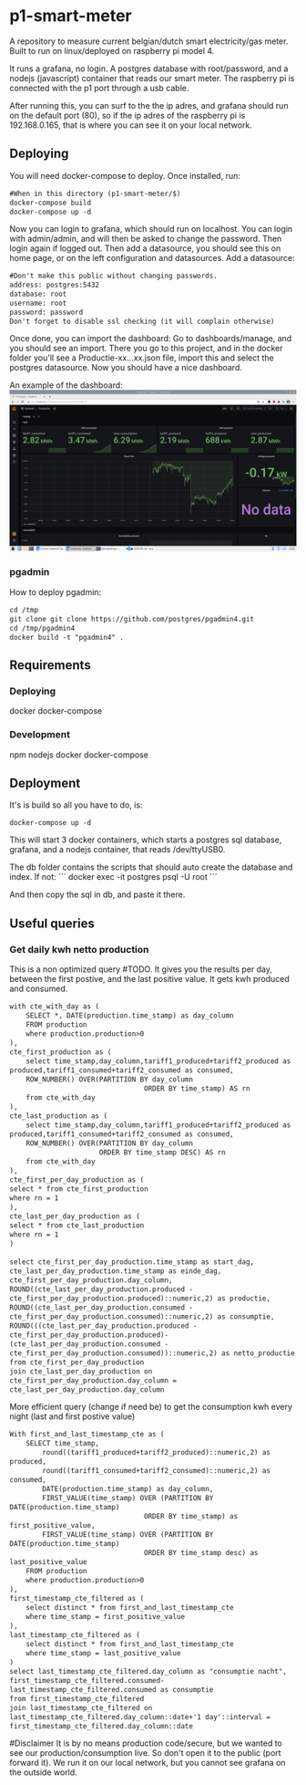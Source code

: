 # p1-smart-meter
A repository to measure current belgian/dutch smart electricity/gas meter.
Built to run on linux/deployed on raspberry pi model 4.

It runs a grafana, no login. A postgres database with root/password, and a nodejs (javascript) container that reads our smart meter.
The raspberry pi is connected with the p1 port through a usb cable.

After running this, you can surf to the the ip adres, and grafana should run on the default port (80),
so if the ip adres of the raspberry pi is 192.168.0.165, that is where you can see it on your local network.

## Deploying
You will need docker-compose to deploy. Once installed, run:
```
#When in this directory (p1-smart-meter/$)
docker-compose build
docker-compose up -d
```

Now you can login to grafana, which should run on localhost.
You can login with admin/admin, and will then be asked to change the password. Then login again if logged out.
Then add a datasource, you should see this on home page, or on the left configuration and datasources.
Add a datasource:
```
#Don't make this public without changing passwords.
address: postgres:5432
database: root
username: root
password: password
Don't forget to disable ssl checking (it will complain otherwise)
```
Once done, you can import the dashboard:
Go to dashboards/manage, and you should see an import.
There you go to this project, and in the docker folder you'll see a Productie-xx...xx.json file, import this and select the postgres datasource. Now you should have a nice dashboard. 

An example of the dashboard:
![dashboard screenshot](img/dashboard.png)

### pgadmin
How to deploy pgadmin:
```
cd /tmp
git clone git clone https://github.com/postgres/pgadmin4.git
cd /tmp/pgadmin4
docker build -t "pgadmin4" .
```

## Requirements
### Deploying 
docker
docker-compose
### Development
npm
nodejs
docker
docker-compose

## Deployment
It's is build so all you have to do, is:
```
docker-compose up -d
```

This will start 3 docker containers, which starts a postgres sql database, grafana, and a nodejs container, that reads /dev/ttyUSB0.

The db folder contains the scripts that should auto create the database and index. If not:
´´´
docker exec -it postgres psql -U root
´´´

And then copy the sql in db, and paste it there.

## Useful queries

### Get daily kwh netto production
This is a non optimized query #TODO. It gives you the results per day, between the first postive, and the last positive value. It gets kwh produced and consumed.
```psql
with cte_with_day as (
	SELECT *, DATE(production.time_stamp) as day_column
	FROM production
	where production.production>0
),
cte_first_production as (
	select time_stamp,day_column,tariff1_produced+tariff2_produced as produced,tariff1_consumed+tariff2_consumed as consumed,
	ROW_NUMBER() OVER(PARTITION BY day_column
                                 ORDER BY time_stamp) AS rn
	from cte_with_day
),
cte_last_production as (
	select time_stamp,day_column,tariff1_produced+tariff2_produced as produced,tariff1_consumed+tariff2_consumed as consumed,
	ROW_NUMBER() OVER(PARTITION BY day_column
					  ORDER BY time_stamp DESC) AS rn
	from cte_with_day
),
cte_first_per_day_production as (
select * from cte_first_production
where rn = 1
),
cte_last_per_day_production as (
select * from cte_last_production
where rn = 1
)

select cte_first_per_day_production.time_stamp as start_dag, cte_last_per_day_production.time_stamp as einde_dag,
cte_first_per_day_production.day_column,
ROUND((cte_last_per_day_production.produced - cte_first_per_day_production.produced)::numeric,2) as productie,
ROUND((cte_last_per_day_production.consumed - cte_first_per_day_production.consumed)::numeric,2) as consumptie,
ROUND(((cte_last_per_day_production.produced - cte_first_per_day_production.produced)-(cte_last_per_day_production.consumed - cte_first_per_day_production.consumed))::numeric,2) as netto_productie
from cte_first_per_day_production
join cte_last_per_day_production on cte_first_per_day_production.day_column = cte_last_per_day_production.day_column

```

More efficient query (change if need be) to get the consumption kwh every night (last and first postive value) 

```
With first_and_last_timestamp_cte as (
	SELECT time_stamp,
		round((tariff1_produced+tariff2_produced)::numeric,2) as produced,
		round((tariff1_consumed+tariff2_consumed)::numeric,2) as consumed,
		DATE(production.time_stamp) as day_column,
		FIRST_VALUE(time_stamp) OVER (PARTITION BY DATE(production.time_stamp)
                                 ORDER BY time_stamp) as first_positive_value,
		FIRST_VALUE(time_stamp) OVER (PARTITION BY DATE(production.time_stamp)
                                 ORDER BY time_stamp desc) as last_positive_value		 
	FROM production
	where production.production>0 
),
first_timestamp_cte_filtered as (
	select distinct * from first_and_last_timestamp_cte
	where time_stamp = first_positive_value
),
last_timestamp_cte_filtered as (
	select distinct * from first_and_last_timestamp_cte
	where time_stamp = last_positive_value
)
select last_timestamp_cte_filtered.day_column as "consumptie nacht",
first_timestamp_cte_filtered.consumed-last_timestamp_cte_filtered.consumed as consumptie
from first_timestamp_cte_filtered
join last_timestamp_cte_filtered on last_timestamp_cte_filtered.day_column::date+'1 day'::interval = first_timestamp_cte_filtered.day_column::date
```


#Disclaimer
It is by no means production code/secure, but we wanted to see our production/consumption live. So don't open it to the public (port forward it).
We run it on our local network, but you cannot see grafana on the outside world.

